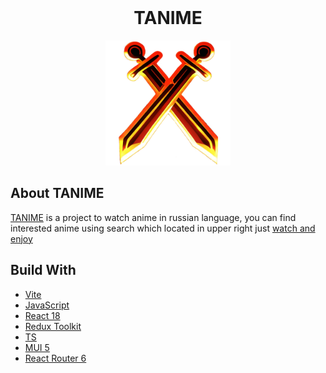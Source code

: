 <br>
<div align="center">
    <h1>TANIME</h1>
    <a href="https://tanime.ru"> 
        <img src="./public/icon.png" alt="icon" width="200" height="200">
    </a>
</div>

## About TANIME

[TANIME](https://tanime.ru) is a project to watch anime in russian language, you can find interested anime using search which located in upper right just [watch and enjoy](https://tanime.ru)

## Build With

- [Vite](https://vitejs.dev)
- [JavaScript](https://www.javascript.com)
- [React 18](https://reactjs.org)
- [Redux Toolkit](https://redux-toolkit.js.org)
- [TS](https://www.typescriptlang.org)
- [MUI 5](https://mui.com)
- [React Router 6](https://reactrouter.com)
